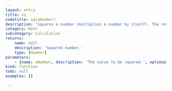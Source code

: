 ```yaml
---
layout: entry
title: sq
codetitle: sq(aNumber)
description: 'Squares a number (multiplies a number by itself). The result is always a positive number, as multiplying two negative numbers always yields a positive result. For example, -1 * -1 = 1.'
category: Math
subcategory: Calculation
returns:
    name: null
    description: 'Squared number.'
    type: [Number]
parameters:
    - {name: aNumber, description: 'The value to be squared.', optional: false, type: [Number]}
kind: function
todo: null
examples: []

---
```

